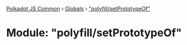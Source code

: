 [Polkadot JS Common](../README.md) › [Globals](../globals.md) › ["polyfill/setPrototypeOf"](_polyfill_setprototypeof_.md)

# Module: "polyfill/setPrototypeOf"


